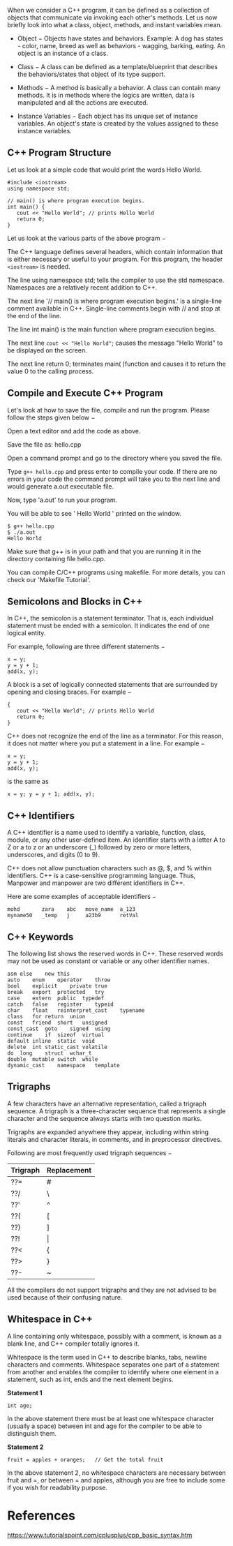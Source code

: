 When we consider a C++ program, it can be defined as a collection of objects that communicate via invoking each other's methods. Let us now briefly look into what a class, object, methods, and instant variables mean.

- Object − Objects have states and behaviors. Example: A dog has states - color, name, breed as well as behaviors - wagging, barking, eating. An object is an instance of a class.

- Class − A class can be defined as a template/blueprint that describes the behaviors/states that object of its type support.

- Methods − A method is basically a behavior. A class can contain many methods. It is in methods where the logics are written, data is manipulated and all the actions are executed.

- Instance Variables − Each object has its unique set of instance variables. An object's state is created by the values assigned to these instance variables.

## C++ Program Structure
Let us look at a simple code that would print the words Hello World.

```
#include <iostream>
using namespace std;

// main() is where program execution begins.
int main() {
   cout << "Hello World"; // prints Hello World
   return 0;
}
```
Let us look at the various parts of the above program −

The C++ language defines several headers, which contain information that is either necessary or useful to your program. For this program, the header `<iostream>` is needed.

The line using namespace std; tells the compiler to use the std namespace. Namespaces are a relatively recent addition to C++.

The next line '// main() is where program execution begins.' is a single-line comment available in C++. Single-line comments begin with // and stop at the end of the line.

The line int main() is the main function where program execution begins.

The next line `cout << "Hello World"`; causes the message "Hello World" to be displayed on the screen.

The next line return 0; terminates main( )function and causes it to return the value 0 to the calling process.

## Compile and Execute C++ Program
Let's look at how to save the file, compile and run the program. Please follow the steps given below −

Open a text editor and add the code as above.

Save the file as: hello.cpp

Open a command prompt and go to the directory where you saved the file.

Type `g++ hello.cpp` and press enter to compile your code. If there are no errors in your code the command prompt will take you to the next line and would generate a.out executable file.

Now, type 'a.out' to run your program.

You will be able to see ' Hello World ' printed on the window.
```
$ g++ hello.cpp
$ ./a.out
Hello World
```
Make sure that g++ is in your path and that you are running it in the directory containing file hello.cpp.

You can compile C/C++ programs using makefile. For more details, you can check our 'Makefile Tutorial'.

## Semicolons and Blocks in C++
In C++, the semicolon is a statement terminator. That is, each individual statement must be ended with a semicolon. It indicates the end of one logical entity.

For example, following are three different statements −
```
x = y;
y = y + 1;
add(x, y);
```
A block is a set of logically connected statements that are surrounded by opening and closing braces. For example −
```
{
   cout << "Hello World"; // prints Hello World
   return 0;
}
```
C++ does not recognize the end of the line as a terminator. For this reason, it does not matter where you put a statement in a line. For example −
```
x = y;
y = y + 1;
add(x, y);
```
is the same as
```
x = y; y = y + 1; add(x, y);
```

## C++ Identifiers
A C++ identifier is a name used to identify a variable, function, class, module, or any other user-defined item. An identifier starts with a letter A to Z or a to z or an underscore (_) followed by zero or more letters, underscores, and digits (0 to 9).

C++ does not allow punctuation characters such as @, $, and % within identifiers. C++ is a case-sensitive programming language. Thus, Manpower and manpower are two different identifiers in C++.

Here are some examples of acceptable identifiers −
```
mohd       zara    abc   move_name  a_123
myname50   _temp   j     a23b9      retVal
```

## C++ Keywords
The following list shows the reserved words in C++. These reserved words may not be used as constant or variable or any other identifier names.
```
asm	else	new	this
auto	enum	operator	throw
bool	explicit	private	true
break	export	protected	try
case	extern	public	typedef
catch	false	register	typeid
char	float	reinterpret_cast	typename
class	for	return	union
const	friend	short	unsigned
const_cast	goto	signed	using
continue	if	sizeof	virtual
default	inline	static	void
delete	int	static_cast	volatile
do	long	struct	wchar_t
double	mutable	switch	while
dynamic_cast	namespace	template
```

## Trigraphs
A few characters have an alternative representation, called a trigraph sequence. A trigraph is a three-character sequence that represents a single character and the sequence always starts with two question marks.

Trigraphs are expanded anywhere they appear, including within string literals and character literals, in comments, and in preprocessor directives.

Following are most frequently used trigraph sequences −

|Trigraph	|Replacement
|---|---
??=	|#
??/	|\
??'	|^
??(	|[
??)	|]
??!	| \|
??<	|{
??>	|}
??-	|~

All the compilers do not support trigraphs and they are not advised to be used because of their confusing nature.

## Whitespace in C++
A line containing only whitespace, possibly with a comment, is known as a blank line, and C++ compiler totally ignores it.

Whitespace is the term used in C++ to describe blanks, tabs, newline characters and comments. Whitespace separates one part of a statement from another and enables the compiler to identify where one element in a statement, such as int, ends and the next element begins.

**Statement 1**
```
int age;
```
In the above statement there must be at least one whitespace character (usually a space) between int and age for the compiler to be able to distinguish them.

**Statement 2**
```
fruit = apples + oranges;   // Get the total fruit
```
In the above statement 2, no whitespace characters are necessary between fruit and =, or between = and apples, although you are free to include some if you wish for readability purpose.

# References
https://www.tutorialspoint.com/cplusplus/cpp_basic_syntax.htm
